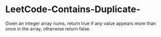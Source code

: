 # LeetCode-Contains-Duplicate-
Given an integer array nums, return true if any value appears more than once in the array, otherwise return false.
